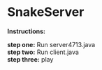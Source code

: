 # SnakeServer

**Instructions:**

**step one:** Run server4713.java \
**step two:** Run client.java \
**step three:** play

